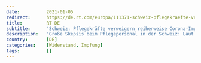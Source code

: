 ```yaml
---
date:          2021-01-05
redirect:      https://de.rt.com/europa/111371-schweiz-pflegekraefte-verweigern-reihenweise-impfung/
title:         RT DE
subtitle:      'Schweiz: Pflegekräfte verweigern reihenweise Corona-Impfung'
description:   'Große Skepsis beim Pflegepersonal in der Schweiz: Laut Medienberichten will sich zum Teil nur jede zehnte Pflegerin und jeder zehnte Pfleger gegen das Coronavirus impfen lassen. Als Begründung heißt es unter anderem, dass man kein "Versuchskaninchen" spielen wolle.'
country:       [DE]
categories:    [Widerstand, Impfung]
tags:          []
---
```

